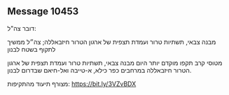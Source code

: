 ## Message 10453

דובר צה"ל:

מבנה צבאי, תשתיות טרור ועמדת תצפית של ארגון הטרור חיזבאללה; צה״ל ממשיך לתקוף בשטח לבנון

מטוסי קרב תקפו מוקדם יותר היום מבנה צבאי, תשתיות טרור ועמדת תצפית של ארגון הטרור חיזבאללה במרחבים כפר כילא, א-טייבה ואל-חיאם שבדרום לבנון.

מצורף תיעוד מהתקיפות: https://bit.ly/3VZvBDX

